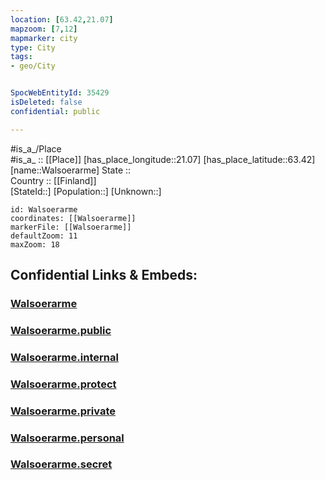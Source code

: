 ```yaml
---
location: [63.42,21.07] 
mapzoom: [7,12] 
mapmarker: city 
type: City
tags:
- geo/City


SpocWebEntityId: 35429
isDeleted: false
confidential: public

---
```

#is_a_/Place  
#is_a_ :: [[Place]] 
[has_place_longitude::21.07] 
[has_place_latitude::63.42] 
[name::Walsoerarme] 
State ::  
Country :: [[Finland]]  
[StateId::] 
[Population::] 
[Unknown::] 


```leaflet
id: Walsoerarme
coordinates: [[Walsoerarme]] 
markerFile: [[Walsoerarme]] 
defaultZoom: 11 
maxZoom: 18
```


## Confidential Links & Embeds: 

### [Walsoerarme](/_Standards/Earth/Continent/Europe/Europe~North/Finland/Provinces~Finland/Western_Finland/counties~Western_Finland/Ostrobothnia/City/Walsoerarme.md) 

### [Walsoerarme.public](/_public/Earth/Continent/Europe/Europe~North/Finland/Provinces~Finland/Western_Finland/counties~Western_Finland/Ostrobothnia/City/Walsoerarme.public.md) 

### [Walsoerarme.internal](/_internal/Earth/Continent/Europe/Europe~North/Finland/Provinces~Finland/Western_Finland/counties~Western_Finland/Ostrobothnia/City/Walsoerarme.internal.md) 

### [Walsoerarme.protect](/_protect/Earth/Continent/Europe/Europe~North/Finland/Provinces~Finland/Western_Finland/counties~Western_Finland/Ostrobothnia/City/Walsoerarme.protect.md) 

### [Walsoerarme.private](/_private/Earth/Continent/Europe/Europe~North/Finland/Provinces~Finland/Western_Finland/counties~Western_Finland/Ostrobothnia/City/Walsoerarme.private.md) 

### [Walsoerarme.personal](/_personal/Earth/Continent/Europe/Europe~North/Finland/Provinces~Finland/Western_Finland/counties~Western_Finland/Ostrobothnia/City/Walsoerarme.personal.md) 

### [Walsoerarme.secret](/_secret/Earth/Continent/Europe/Europe~North/Finland/Provinces~Finland/Western_Finland/counties~Western_Finland/Ostrobothnia/City/Walsoerarme.secret.md)

